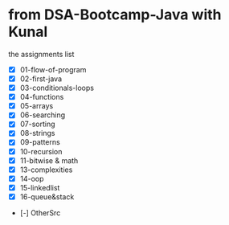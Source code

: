 # from DSA-Bootcamp-Java with Kunal 
the assignments list

 - [x] 01-flow-of-program
 - [x] 02-first-java
 - [x] 03-conditionals-loops
 - [x] 04-functions
 - [x] 05-arrays
 - [x] 06-searching
 - [x] 07-sorting
 - [x] 08-strings
 - [x] 09-patterns
 - [x] 10-recursion
 - [x] 11-bitwise & math
 - [x] 13-complexities
 - [x] 14-oop
 - [x] 15-linkedlist
 - [x] 16-queue&stack
 - [-] OtherSrc

